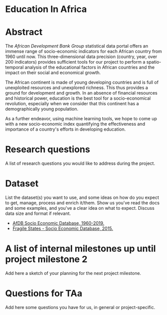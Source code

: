 # Education In Africa

# Abstract
The *African Development Bank Group* statistical data portal offers an immense range of socio-economic indicators for each African country from 1960 until now. This three-dimensional data precision (country, year, over 200 indicators) provides sufficient tools for our project to perform a spatio-temporal analysis of the educational factors in African countries and the impact on their social and economical growth. 

The African continent is made of young developing countries and is full of unexploited resources and unexplored richness. This thus provides a ground for development and growth. In an absence of financial resources and historical power, education is the best tool for a socio-economical revolution, especially when we consider that this continent has a demographically young population. 

As a further endeavor, using machine learning tools, we hope to come up with a new socio-economic index quantifying the effectiveness and importance of a country's efforts in developing education.


# Research questions
A list of research questions you would like to address during the project. 

# Dataset
List the dataset(s) you want to use, and some ideas on how do you expect to get, manage, process and enrich it/them. Show us you've read the docs and some examples, and you've a clear idea on what to expect. Discuss data size and format if relevant.
* [AfDB Socio Economic Database, 1960-2019.](https://data.humdata.org/dataset/afdb-socio-economic-database-1960-2019)
* [Fragile States - Socio Economic Database, 2015.](https://data.humdata.org/dataset/fragile-states-socio-economic-database-2015)

# A list of internal milestones up until project milestone 2
Add here a sketch of your planning for the next project milestone.

# Questions for TAa
Add here some questions you have for us, in general or project-specific.
